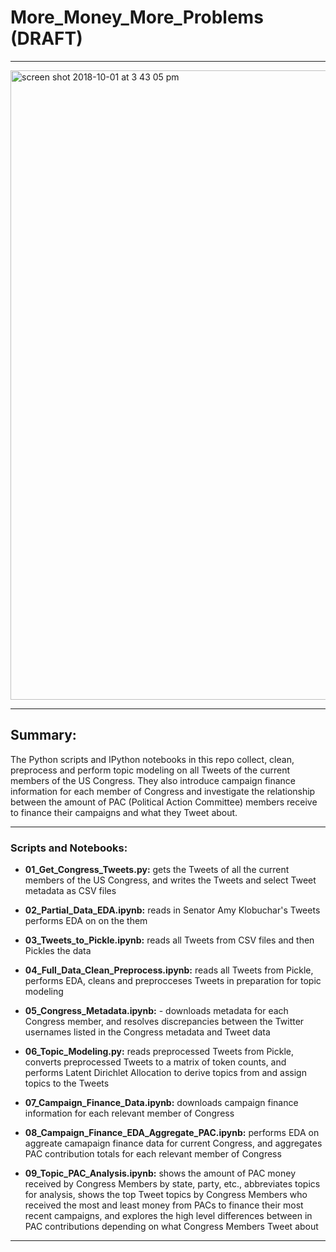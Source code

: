 # More_Money_More_Problems (DRAFT)
---

<img width="1007" alt="screen shot 2018-10-01 at 3 43 05 pm" src="https://user-images.githubusercontent.com/25728710/46312190-59f62200-c592-11e8-9aaf-c65d65c72646.png">

---

## Summary:

The Python scripts and IPython notebooks in this repo collect, clean, preprocess and perform topic modeling on all Tweets of the current members of the US Congress. They also introduce campaign finance information for each member of Congress and investigate the relationship between the amount of PAC (Political Action Committee) members receive to finance their campaigns and what they Tweet about.

---

### Scripts and Notebooks:

* __01_Get_Congress_Tweets.py:__ gets the Tweets of all the current members of the US Congress, and writes the Tweets and select Tweet metadata as CSV files

* __02_Partial_Data_EDA.ipynb:__ reads in Senator Amy Klobuchar's Tweets performs EDA on on the them

* __03_Tweets_to_Pickle.ipynb:__ reads all Tweets from CSV files and then Pickles the data

* __04_Full_Data_Clean_Preprocess.ipynb:__ reads all Tweets from Pickle, performs EDA, cleans and preprocceses Tweets in preparation for topic modeling

* __05_Congress_Metadata.ipynb:__ - downloads metadata for each Congress member, and resolves discrepancies between the Twitter usernames listed in the Congress metadata and Tweet data

* __06_Topic_Modeling.py:__ reads preprocessed Tweets from Pickle, converts preprocessed Tweets to a matrix of token counts, and performs Latent Dirichlet Allocation to derive topics from and assign topics to the Tweets

* __07_Campaign_Finance_Data.ipynb:__ downloads campaign finance information for each relevant member of Congress

* __08_Campaign_Finance_EDA_Aggregate_PAC.ipynb:__ performs EDA on aggreate camapaign finance data for current Congress, and aggregates PAC contribution totals for each relevant member of Congress

* __09_Topic_PAC_Analysis.ipynb:__ shows the amount of PAC money received by Congress Members by state, party, etc., abbreviates topics for analysis, shows the top Tweet topics by Congress Members who received the most and least money from PACs to finance their most recent campaigns, and explores the high level differences between in PAC contributions depending on what Congress Members Tweet about

---
